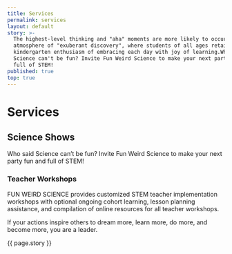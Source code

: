 ```yaml
---
title: Services
permalink: services
layout: default
story: >-
  The highest-level thinking and "aha" moments are more likely to occur in an
  atmosphere of "exuberant discovery", where students of all ages retain that
  kindergarten enthusiasm of embracing each day with joy of learning.Who said
  Science can't be fun? Invite Fun Weird Science to make your next party fun and
  full of STEM!
published: true
top: true
---
```


<div class = 'fulls shows' id = 'shows'>
  <div class = 'flex-in overlay'>
    <h1>Services</h1>
  </div>
</div>
<div class = 'bright flex-in'>
  <div class = 'tripple'>
    <h2>Science Shows</h2>
    <p>Who said Science can’t be fun? Invite Fun Weird Science to make your next party fun and full of STEM!</p>
  </div>
</div>
<div class = 'dull flex-in'>
  <div class = 'child tripple'>
      <h3 id = 'train'>Teacher Workshops</h3>
  <p class = 'flex-in'>FUN WEIRD SCIENCE provides customized STEM teacher implementation workshops with optional ongoing cohort learning, lesson planning assistance, and compilation of online resources for all teacher workshops.</p>
  <div class = 'banner'>
    <p>If your actions inspire others to dream more, learn more, do more, and become more, you are a leader.</p>
  </div>
  </div>
</div>
<div class = 'bright flex-in'>
  <p class = 'banner center'> {{ page.story }}</p>
</div>
